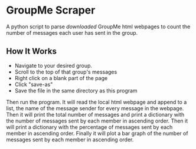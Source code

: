  # GroupMe Scraper
 A python script to parse *downloaded* GroupMe html webpages to count the number of messages each user has sent in the group.

## How It Works
- Navigate to your desired group.
- Scroll to the top of that group's messages
- Right click on a blank part of the page
- Click "save-as"
- Save the file in the same directory as this program

Then run the program.
It will read the local html webpage and append to a list, the name of the message sender for every message in the webpage.
Then it will print the total number of messages and print a dictionary with the number of messages sent by each member in ascending order. Then it will print a dictionary with the percentage of messages sent by each member in ascending order. Finally it will plot a bar graph of the number of messages sent by each member in ascending order.
